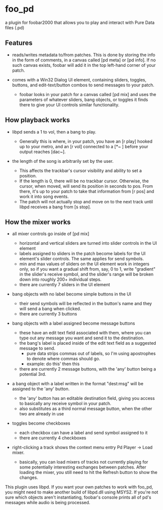 # foo_pd
a plugin for foobar2000 that allows you to play and interact with Pure Data files (.pd)

## Features
* reads/writes metadata to/from patches. This is done by storing the info in the form of comments, in a canvas called [pd meta] or [pd info]. If no such canvas exists, foobar will add it in the top left-hand corner of your patch.

* comes with a Win32 Dialog UI element, containing sliders, toggles, buttons, and edit-text/button combos to send messages to your patch.
  * foobar looks in your patch for a canvas called [pd mix] and uses the parameters of whatever sliders, bang objects, or toggles it finds there to give your UI controls similar functionality.

## How playback works
* libpd sends a 1 to vol, then a bang to play.
  * Generally this is where, in your patch, you have an [r play] hooked up to your metro, and an [r vol] connected to a [*~ ] before your output reaches [dac~].

* the length of the song is arbitrarily set by the user.
  * This affects the trackbar's cursor visibility and ability to set a position.
  * If the length is 0, there will be no trackbar cursor. Otherwise, the cursor, when moved, will send its position in seconds to pos. From there, it's up to your patch to take that information from [r pos] and work it into song events.
  * The patch will not actually stop and move on to the next track until libpd receives a bang from [s stop].

## How the mixer works
* all mixer controls go inside of [pd mix]
  * horizontal and vertical sliders are turned into slider controls in the UI element
  * labels assigned to sliders in the patch become labels for the UI element's slider controls. The same applies for send symbols.
  * min and max values of sliders on the UI element work in integers only, so if you want a gradual shift from, say, 0 to 1, write "gradient" in the slider's receive symbol, and the slider's range will be broken down into roughly 200+ individual steps.
  * there are currently 7 sliders in the UI element

* bang objects with no label become simple buttons in the UI
  * their send symbols will be reflected in the button's name and they will send a bang when clicked.
  * there are currently 3 buttons

* bang objects with a label assigned become message buttons
  * these have an edit text field associated with them, where you can type out any message you want and send it to the destination.
  * the bang's label is placed inside of the edit text field as a suggested message to send.
    * pure data strips commas out of labels, so I'm using apostrophes to denote where commas should go.
    * example: do this' then this
  * there are currently 2 message buttons, with the 'any' button being a potential 3rd.

* a bang object with a label written in the format "dest:msg" will be assigned to the 'any' button.
  * the 'any' button has an editable destination field, giving you access to basically any receive symbol in your patch.
  * also substitutes as a third normal message button, when the other two are already in use

* toggles become checkboxes
  * each checkbox can have a label and send symbol assigned to it
  * there are currently 4 checkboxes

* right-clicking a track shows the context menu entry Pd Player -> Load mixer.
  * basically, you can load mixers of tracks not currently playing for some potentially interesting exchanges between patches. After loading the mixer, you still need to hit the Refresh button to show the changes.

This plugin uses libpd. If you want your own patches to work with foo_pd, you might need to make another build of libpd.dll using MSYS2. If you're not sure which objects aren't instantiating, foobar's console prints all of pd's messages while audio is being processed.
